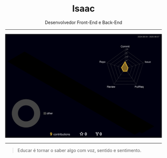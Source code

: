 <h1 align="center">Isaac</h1>

<p align="center">
  Desenvolvedor Front-End e Back-End
</p>

---

![](profile-3d-contrib/profile-night-rainbow.svg)


---

> Educar é tornar o saber algo com voz, sentido e sentimento.
